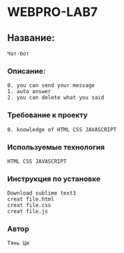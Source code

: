 # WEBPRO-LAB7
## Название:
    Чат-бот
### Описание:
    0. you can send your message
    1. auto answer 
    2. you can delete what you said 
### Требование к проекту
    0. knowledge of HTML CSS JAVASCRIPT
### Используемые технология 
    HTML CSS JAVASCRIPT
### Инструкция по установке 
    Download sublime text3
    creat file.html
    creat file.css
    creat file.js
### Автор 
    Тянь Ци 
